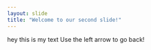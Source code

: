 ```yaml
---
layout: slide
title: "Welcome to our second slide!"
---
```

hey this is my text
Use the left arrow to go back!
